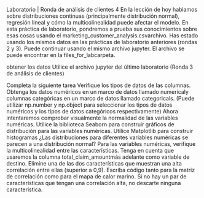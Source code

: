 Laboratorio | Ronda de análisis de clientes 4
En la lección de hoy hablamos sobre distribuciones continuas (principalmente distribución normal), regresión lineal y cómo la multicolinealidad puede afectar el modelo. En esta práctica de laboratorio, pondremos a prueba sus conocimientos sobre esas cosas usando el marketing_customer_analysis.csvarchivo. Has estado usando los mismos datos en las prácticas de laboratorio anteriores (rondas 2 y 3). Puede continuar usando el mismo archivo jupyter. El archivo se puede encontrar en la files_for_labcarpeta.

obtener los datos
Utilice el archivo jupyter del último laboratorio (Ronda 3 de análisis de clientes)

Completa la siguiente tarea
Verifique los tipos de datos de las columnas. Obtenga los datos numéricos en un marco de datos llamado numericaly columnas categóricas en un marco de datos llamado categoricals. (Puede utilizar np.number y np.object para seleccionar los tipos de datos numéricos y los tipos de datos categóricos respectivamente)
Ahora intentaremos comprobar visualmente la normalidad de las variables numéricas.
Utilice la biblioteca Seaborn para construir gráficos de distribución para las variables numéricas.
Utilice Matplotlib para construir histogramas
¿Las distribuciones para diferentes variables numéricas se parecen a una distribución normal?
Para las variables numéricas, verifique la multicolinealidad entre las características. Tenga en cuenta que usaremos la columna total_claim_amountmás adelante como variable de destino.
Elimine una de las dos características que muestran una alta correlación entre ellas (superior a 0,9). Escriba código tanto para la matriz de correlación como para el mapa de calor marino. Si no hay un par de características que tengan una correlación alta, no descarte ninguna característica.
